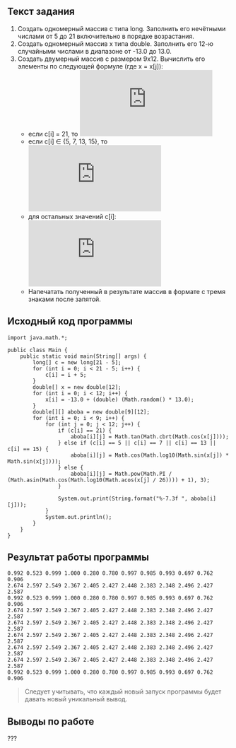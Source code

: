 ## Текст задания
1) Создать одномерный массив c типа long. Заполнить его нечётными числами от 5 до 21 включительно в порядке возрастания.
2) Создать одномерный массив x типа double. Заполнить его 12-ю случайными числами в диапазоне от -13.0 до 13.0.
3) Создать двумерный массив c размером 9x12. Вычислить его элементы по следующей формуле (где x = x[j]):
    * если c[i] = 21, то ![](https://latex.codecogs.com/gif.latex?%5Cdpi%7B150%7D%26space%3B%5Cbg_black%26space%3B%5Ctiny%26space%3B%7B%5Ccolor%7Bwhite%7D%26space%3Bc%5Bi%5D%5Bj%5D%26space%3B%3D%26space%3B%5Ctan%28%5Csqrt%5B3%5D%7B%5Ccos%28x%29%7D%29%7D)
    * если c[i] ∈ {5, 7, 13, 15}, то ![](https://latex.codecogs.com/gif.latex?%5Cdpi%7B150%7D%26space%3B%5Cbg_black%26space%3B%5Ctiny%26space%3B%7B%5Ccolor%7Bwhite%7D%26space%3Bc%5Bi%5D%5Bj%5D%26space%3B%3D%26space%3B%5Ccos%28%5Cln%28sin%28x%29%5E%7B2%7D%29%29%7D)
    * для остальных значений c[i]: ![](https://latex.codecogs.com/gif.latex?%5Cdpi%7B110%7D%26space%3B%5Cbg_black%26space%3B%5Csmall%26space%3B%7B%5Ccolor%7Bwhite%7D%26space%3Bc%5Bi%5D%5Bj%5D%26space%3B%3D%26space%3B%5Cleft%28%5Cfrac%7B%5Cpi%7D%7B%5Carcsin%28%5Ccos%28%5Cln%28%5Carccos%28%5Cfrac%7Bx%7D%7B26%7D%29%29%29%29%2B1%7D%5Cright%29%5E%7B3%7D%7D)
    * Напечатать полученный в результате массив в формате с тремя знаками после запятой.
## Исходный код программы
```
import java.math.*;

public class Main {
    public static void main(String[] args) {
        long[] c = new long[21 - 5];
        for (int i = 0; i < 21 - 5; i++) {
            c[i] = i + 5;
        }
        double[] x = new double[12];
        for (int i = 0; i < 12; i++) {
            x[i] = -13.0 + (double) (Math.random() * 13.0);
        }
        double[][] aboba = new double[9][12];
        for (int i = 0; i < 9; i++) {
            for (int j = 0; j < 12; j++) {
                if (c[i] == 21) {
                    aboba[i][j] = Math.tan(Math.cbrt(Math.cos(x[j])));
                } else if (c[i] == 5 || c[i] == 7 || c[i] == 13 || c[i] == 15) {
                    aboba[i][j] = Math.cos(Math.log10(Math.sin(x[j]) * Math.sin(x[j])));
                } else {
                    aboba[i][j] = Math.pow(Math.PI / (Math.asin(Math.cos(Math.log10(Math.acos(x[j] / 26)))) + 1), 3);
                }

                System.out.print(String.format("%-7.3f ", aboba[i][j]));
            }
            System.out.println();
        }
    }
}
```
## Результат работы программы
```
0.992 0.523 0.999 1.000 0.280 0.780 0.997 0.985 0.993 0.697 0.762 0.906 
2.674 2.597 2.549 2.367 2.405 2.427 2.448 2.383 2.348 2.496 2.427 2.587 
0.992 0.523 0.999 1.000 0.280 0.780 0.997 0.985 0.993 0.697 0.762 0.906 
2.674 2.597 2.549 2.367 2.405 2.427 2.448 2.383 2.348 2.496 2.427 2.587 
2.674 2.597 2.549 2.367 2.405 2.427 2.448 2.383 2.348 2.496 2.427 2.587 
2.674 2.597 2.549 2.367 2.405 2.427 2.448 2.383 2.348 2.496 2.427 2.587 
2.674 2.597 2.549 2.367 2.405 2.427 2.448 2.383 2.348 2.496 2.427 2.587 
2.674 2.597 2.549 2.367 2.405 2.427 2.448 2.383 2.348 2.496 2.427 2.587 
0.992 0.523 0.999 1.000 0.280 0.780 0.997 0.985 0.993 0.697 0.762 0.906 
```
> Следует учитывать, что каждый новый запуск программы будет давать новый уникальный вывод.

## Выводы по работе
???
